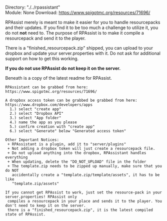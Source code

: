 Directory: "./../rpassistant"  
Module: None
Download: https://www.spigotmc.org/resources/71696/

RPAssist merely is meant to make it easier for you to handle resourcepacks and their updates. If you find it to be too much a challenge to utilize it, you do not **not** need to. The purpose of RPAssist is to make it compile a resourcepack and send it to the player.

There is a "finished_resourcepack.zip" shipped, you can upload to your dropbox and update your server.properties with it. Do not ask for additional support on how to get this working.

**If you do not use RPAssist do not keep it on the server.**

Beneath is a copy of the latest readme for RPAssist.

```
RPAssistant can be grabbed from here: https://www.spigotmc.org/resources/71696/ 

A dropbox access token can be grabbed be grabbed from here: https://www.dropbox.com/developers/apps
  1.) select "create app"
  2.) select "Dropbox API"
  3.) select "App folder"
  4.) name the app as you please
  5.) confirm creation with "create app"
  6.) select "Generate" below "Generated access token"

Other Important Notices:
 + RPAssistant is a plugin, add it to "server/plugins"
 + Not adding a dropbox token will just create a resourcepack file.
 + Do not upload anything into the dropbox, RPAssistant handles everything
 + When updating, delete the "DO_NOT_UPLOAD" file in the folder
 + The template.zip needs to be zipped up manually, make sure that you do NOT
   accidentally create a "template.zip/template/assets", it has to be like 
   "template.zip/assets"

If you cannot get RPAssist to work, just set the resource-pack in your server.properties! RPAssist only
 compiles a resourcepack in your place and sends it to the player. You don't need to keep it on the server.
 there is a "finished_resourcepack.zip", it is the latest compiled state of RPAssist.
```